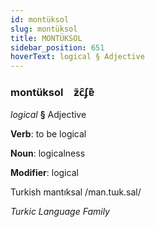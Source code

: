 ```yaml
---
id: montüksol
slug: montüksol
title: MONTÜKSOL
sidebar_position: 651
hoverText: logical § Adjective
---
```


### montüksol&emsp;<span kind="abugida">ƶ̃c̑ʄɐ͊</span>

*logical* **§** Adjective

**Verb**: to be logical

**Noun**: logicalness

**Modifier**: logical

Turkish mantıksal /man.tɯk.sal/

*Turkic Language Family*